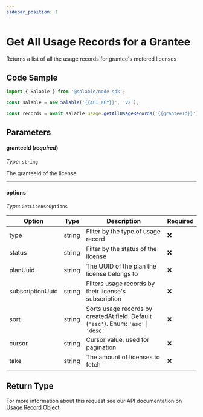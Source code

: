 ```yaml
---
sidebar_position: 1
---
```


# Get All Usage Records for a Grantee

Returns a list of all the usage records for grantee's metered licenses

## Code Sample

```typescript
import { Salable } from '@salable/node-sdk';

const salable = new Salable('{{API_KEY}}', 'v2');

const records = await salable.usage.getAllUsageRecords('{{granteeId}}');
```

## Parameters

#### granteeId (_required_)

_Type:_ `string`

The granteeId of the license

---

#### options

_Type:_ `GetLicenseOptions`

| Option             | Type   | Description                                                                         | Required |
| ------------------ | ------ | ----------------------------------------------------------------------------------- | -------- |
| type               | string | Filter by the type of usage record                                                  | ❌       |
| status             | string | Filter by the status of the license                                                 | ❌       |
| planUuid           | string | The UUID of the plan the license belongs to                                         | ❌       |
| subscriptionUuid   | string | Filters usage records by their license's subscription                               | ❌       |
| sort               | string | Sorts usage records by createdAt field. Default (`'asc'`). Enum: `'asc'` \| `'desc'` | ❌       |
| cursor             | string | Cursor value, used for pagination                                                   | ❌       |
| take               | string | The amount of licenses to fetch                                                     | ❌       |

## Return Type

For more information about this request see our API documentation on [Usage Record Object](https://docs.salable.app/api/v2#tag/Usage/operation/getLicenseUsage)
